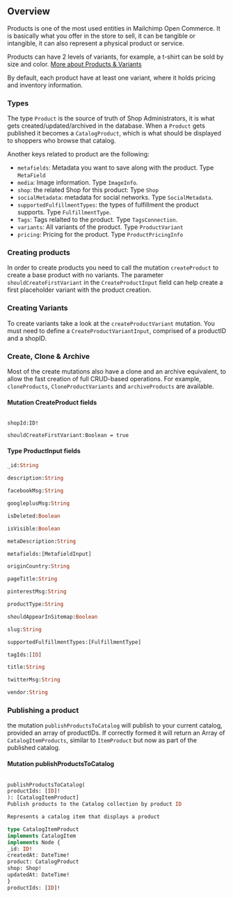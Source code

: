 ## Overview 
Products is one of the most used entities in Mailchimp Open Commerce. It is basically what you offer in the store to sell, it can be tangible or intangible, it can also represent a physical product or service.

Products can have 2 levels of variants, for example, a t-shirt can be sold by size and color. [More about Products & Variants](https://github.com/reactioncommerce/reaction-docs/blob/trunk/public-docs/concepts-products.md)

By default, each product have at least one variant, where it holds pricing and inventory information.
### Types

The type `Product` is  the source of truth of Shop Administrators, it is what gets created/updated/archived in the database. When a `Product` gets published it becomes a `CatalogProduct`, which is what should be displayed to shoppers who browse that catalog.

Another keys related to product are the following:
- `metafields`: Metadata you want to save along with the product. Type `MetaField`
-  `media`: Image information. Type `ImageInfo`.
-  `shop`: the related Shop for this product: Type `Shop`
-  `socialMetadata`: metadata for social networks. Type `SocialMetadata`.
-  `supportedFulfillmentTypes`: the types of fulfillment the product supports. Type `FulfillmentType`.
-  `Tags`: Tags relalted to the product. Type `TagsConnection`.
-  `variants`: All variants of the product. Type `ProductVariant`
-  `pricing`: Pricing for the product. Type `ProductPricingInfo`

### Creating products

In order to create products you need to call the mutation `createProduct` to create a base product with no variants. The parameter `shouldCreateFirstVariant` in the `CreateProductInput` field can help create a first placeholder variant with the product creation.

### Creating Variants

To create variants take a look at the `createProductVariant` mutation. You must need to define a `CreateProductVariantInput`, comprised of a productID and a shopID.

### Create, Clone & Archive

Most of the create mutations also have a clone and an archive equivalent, to allow the fast creation of full CRUD-based operations. For example, `cloneProducts`,  `CloneProductVariants` and `archiveProducts` are available.


#### Mutation CreateProduct fields

```product:ProductInput

shopId:ID!

shouldCreateFirstVariant:Boolean = true
```

#### Type ProductInput fields 
```graphql 
_id:String

description:String

facebookMsg:String

googleplusMsg:String

isDeleted:Boolean

isVisible:Boolean

metaDescription:String

metafields:[MetafieldInput]

originCountry:String

pageTitle:String

pinterestMsg:String

productType:String

shouldAppearInSitemap:Boolean

slug:String

supportedFulfillmentTypes:[FulfillmentType]

tagIds:[ID]

title:String

twitterMsg:String

vendor:String

```

### Publishing a product

the mutation `publishProductsToCatalog` will publish to your current catalog, provided an array of productIDs. If correctly formed it will return an Array of `CatalogItemProducts`, similar to `ItemProduct` but now as part of the published catalog.

#### Mutation publishProductsToCatalog

```graphql

publishProductsToCatalog(
productIds: [ID]!
): [CatalogItemProduct]
Publish products to the Catalog collection by product ID

Represents a catalog item that displays a product

type CatalogItemProduct
implements CatalogItem
implements Node {
_id: ID!
createdAt: DateTime!
product: CatalogProduct
shop: Shop!
updatedAt: DateTime!
}
productIds: [ID]!
```
